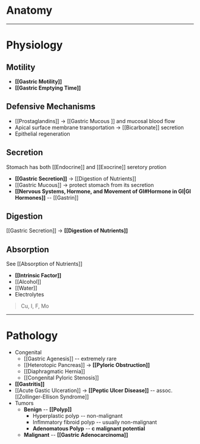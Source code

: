 # Anatomy

---

# Physiology
## Motility
- **[[Gastric Motility]]**
- **[[Gastric Emptying Time]]**

## Defensive Mechanisms
- [[Prostaglandins]] -> [[Gastric Mucous ]] and mucosal blood flow
- Apical surface membrane transportation -> [[Bicarbonate]] secretion
- Epithelial regeneration

## Secretion
Stomach has both [[Endocrine]] and [[Exocrine]] seretory protion
- **[[Gastric Secretion]]** -> [[Digestion of Nutrients]]
- [[Gastric Mucous]] -> protect stomach from its secretion
- **[[Nervous Systems, Hormone, and Movement of GI#Hormone in GI|GI Hormones]]** -- [[Gastrin]]

## Digestion
[[Gastric Secretion]] -> **[[Digestion of Nutrients]]**

## Absorption
See [[Absorption of Nutrients]]
- **[[Intrinsic Factor]]** 
- [[Alcohol]]
- [[Water]]
- Electrolytes
> Cu, I, F, Mo

---

# Pathology
- Congenital
	- [[Gastric Agenesis]] -- extremely rare
	- [[Heterotopic Pancreas]] -> **[[Pyloric Obstruction]]**
	- [[Diaphragmatic Hernia]]
	- [[Congenital Pyloric Stenosis]]
- **[[Gastritis]]**
- [[Acute Gastic Ulceration]] -> **[[Peptic Ulcer Disease]]** -- assoc. [[Zollinger-Ellison Syndrome]]
- Tumors
	- **Benign** -- **[[Polyp]]**
		- Hyperplastic polyp -- non-malignant
		- Inflmmatory fibroid polyp -- usually non-malignant
		- **Adenomatous Polyp** -- **c malignant potential**
	- **Malignant** -- **[[Gastric Adenocarcinoma]]**